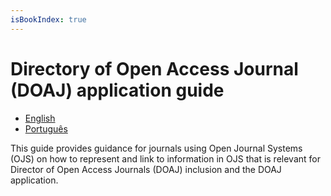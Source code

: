 ```yaml
---
isBookIndex: true
---
```

# Directory of Open Access Journal (DOAJ) application guide

- [English](en/)
- [Português](pt/)

This guide provides guidance for journals using Open Journal Systems (OJS) on how to represent and link to information in OJS that is relevant for Director of Open Access Journals (DOAJ) inclusion and the DOAJ application.
